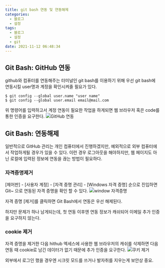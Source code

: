 ```yaml
---
title: git bash 연동 및 연동해제
categories:
  - 블로그
  - 설정
tags:
  - 블로그
  - 설정
  - git
date: 2021-11-12 06:48:34
---
```

  
## Git Bash: GitHub 연동

github와 컴퓨터를 연동해주는 터미널인 git bash를 이용하기 위해 우선 git bash에 연동시킬 user명과 계정을 확인시켜줄 필요가 있다.
```
$ git config --global user.name "user name"
$ git config --global user.email email@mail.com
```

위 명령어를 입력하고서 계정 연동이 필요한 작업을 하게되면 웹 브라우저 혹은 code를 통한 인증을 요구한다.
![GitHub 연동](/images/GitBash_connect/연동.png)


## Git Bash: 연동해제

일반적으로 GitHub 관리는 개인 컴퓨터에서 진행하겠지만, 예외적으로 외부 컴퓨터에서 작업하게될 경우가 있을 수 있다.
이런 경우 로그아웃을 해야하지만, 웹 페이지도 아닌 로컬에 입력된 정보에 연동을 끊는 방법이 필요하다.

### 자격증명제거

[제어판] - [사용자 계정] - [자격 증명 관리] - [Windows 자격 증명] 순으로 진입하면 Git~ 으로 연동된 자격 증명을 확인 할 수 있다.
![window 자격증명](/images/GitBash_connect/연동해제.png)

자격 증명 [제거]를 클릭하면 Git Bash에서 연동은 우선 해제된다.

하지만 문제가 하나 남게되는데, 첫 연동 이후엔 연동 정보가 캐쉬되어 이메일 추가 인증을 요구하지 않는다.

### cookie 제거

자격 증명을 제거한 다음 hithub 엑세스에 사용한 웹 브라우저의 캐쉬를 삭제하면 다음 연동 때 cookie로 남긴 데이터가 없기 때문에 추가 인증을 요구한다.
![쿠키 제거](/images/GitBash_connect/del_cookie.png)

외부에서 로그인 했을 경우엔 시크릿 모드를 쓰거나 발자취를 지우는게 보안상 중요.